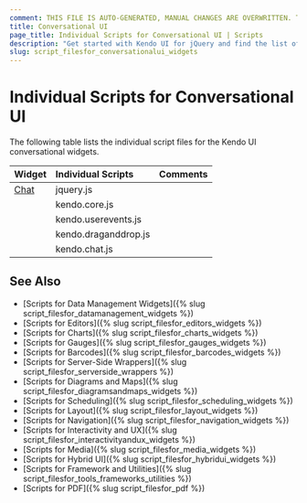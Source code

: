 ```yaml
---
comment: THIS FILE IS AUTO-GENERATED, MANUAL CHANGES ARE OVERWRITTEN. TO UPDATE THE CONTENT, UPDATE COMPONENT DEPENDENCIES AND RUN `rake js_dependencies`.
title: Conversational UI
page_title: Individual Scripts for Conversational UI | Scripts 
description: "Get started with Kendo UI for jQuery and find the list of required script files for the Kendo UI Conversational UI"
slug: script_filesfor_conversationalui_widgets
---
```


# Individual Scripts for Conversational UI

The following table lists the individual script files for the Kendo UI conversational widgets.&nbsp;&nbsp;

| Widget | Individual Scripts | Comments |
| :---   | :---         | :---     |
| [Chat](https://demos.telerik.com/kendo-ui/chat/index) | jquery.js | |
| | kendo.core.js | |
| | kendo.userevents.js | |
| | kendo.draganddrop.js | |
| | kendo.chat.js | |

## See Also

+ [Scripts for Data Management Widgets]({% slug script_filesfor_datamanagement_widgets %})
+ [Scripts for Editors]({% slug script_filesfor_editors_widgets %})
+ [Scripts for Charts]({% slug script_filesfor_charts_widgets %})
+ [Scripts for Gauges]({% slug script_filesfor_gauges_widgets %})
+ [Scripts for Barcodes]({% slug script_filesfor_barcodes_widgets %})
+ [Scripts for Server-Side Wrappers]({% slug script_filesfor_serverside_wrappers %})
+ [Scripts for Diagrams and Maps]({% slug script_filesfor_diagramsandmaps_widgets %})
+ [Scripts for Scheduling]({% slug script_filesfor_scheduling_widgets %})
+ [Scripts for Layout]({% slug script_filesfor_layout_widgets %})
+ [Scripts for Navigation]({% slug script_filesfor_navigation_widgets %})
+ [Scripts for Interactivity and UX]({% slug script_filesfor_interactivityandux_widgets %})
+ [Scripts for Media]({% slug script_filesfor_media_widgets %})
+ [Scripts for Hybrid UI]({% slug script_filesfor_hybridui_widgets %})
+ [Scripts for Framework and Utilities]({% slug script_filesfor_tools_frameworks_utilities %})
+ [Scripts for PDF]({% slug script_filesfor_pdf %})
